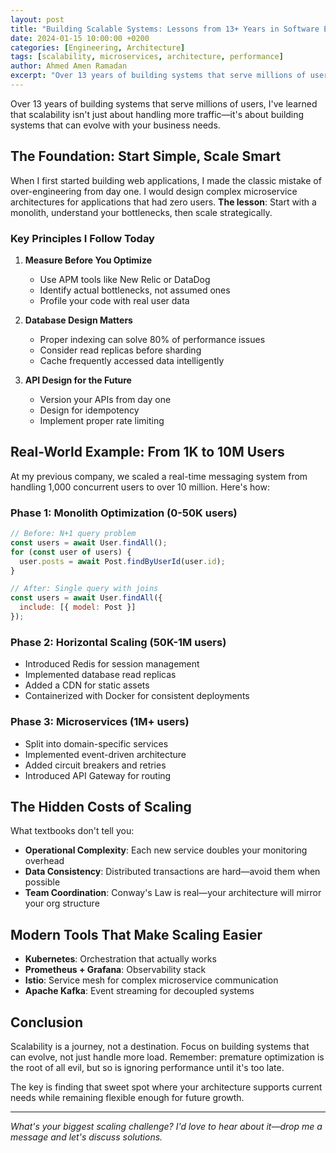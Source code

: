 ```yaml
---
layout: post
title: "Building Scalable Systems: Lessons from 13+ Years in Software Engineering"
date: 2024-01-15 10:00:00 +0200
categories: [Engineering, Architecture]
tags: [scalability, microservices, architecture, performance]
author: Ahmed Amen Ramadan
excerpt: "Over 13 years of building systems that serve millions of users, I've learned that scalability isn't just about handling more traffic—it's about building systems that can evolve with your business needs."
---
```


Over 13 years of building systems that serve millions of users, I've learned that scalability isn't just about handling more traffic—it's about building systems that can evolve with your business needs.

## The Foundation: Start Simple, Scale Smart

When I first started building web applications, I made the classic mistake of over-engineering from day one. I would design complex microservice architectures for applications that had zero users. **The lesson**: Start with a monolith, understand your bottlenecks, then scale strategically.

### Key Principles I Follow Today

1. **Measure Before You Optimize**
   - Use APM tools like New Relic or DataDog
   - Identify actual bottlenecks, not assumed ones
   - Profile your code with real user data

2. **Database Design Matters**
   - Proper indexing can solve 80% of performance issues
   - Consider read replicas before sharding
   - Cache frequently accessed data intelligently

3. **API Design for the Future**
   - Version your APIs from day one
   - Design for idempotency
   - Implement proper rate limiting

## Real-World Example: From 1K to 10M Users

At my previous company, we scaled a real-time messaging system from handling 1,000 concurrent users to over 10 million. Here's how:

### Phase 1: Monolith Optimization (0-50K users)
```javascript
// Before: N+1 query problem
const users = await User.findAll();
for (const user of users) {
  user.posts = await Post.findByUserId(user.id);
}

// After: Single query with joins
const users = await User.findAll({
  include: [{ model: Post }]
});
```

### Phase 2: Horizontal Scaling (50K-1M users)
- Introduced Redis for session management
- Implemented database read replicas
- Added a CDN for static assets
- Containerized with Docker for consistent deployments

### Phase 3: Microservices (1M+ users)
- Split into domain-specific services
- Implemented event-driven architecture
- Added circuit breakers and retries
- Introduced API Gateway for routing

## The Hidden Costs of Scaling

What textbooks don't tell you:

- **Operational Complexity**: Each new service doubles your monitoring overhead
- **Data Consistency**: Distributed transactions are hard—avoid them when possible
- **Team Coordination**: Conway's Law is real—your architecture will mirror your org structure

## Modern Tools That Make Scaling Easier

- **Kubernetes**: Orchestration that actually works
- **Prometheus + Grafana**: Observability stack
- **Istio**: Service mesh for complex microservice communication
- **Apache Kafka**: Event streaming for decoupled systems

## Conclusion

Scalability is a journey, not a destination. Focus on building systems that can evolve, not just handle more load. Remember: premature optimization is the root of all evil, but so is ignoring performance until it's too late.

The key is finding that sweet spot where your architecture supports current needs while remaining flexible enough for future growth.

---

*What's your biggest scaling challenge? I'd love to hear about it—drop me a message and let's discuss solutions.*